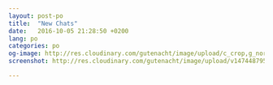 ```yaml
---
layout: post-po
title:  "New Chats"
date:   2016-10-05 21:28:50 +0200
lang: po
categories: po
og-image: http://res.cloudinary.com/gutenacht/image/upload/c_crop,g_north,h_335,q_100,w_640,x_0,y_0/v1474487956/po/screenshots/01.jpg
screenshot: http://res.cloudinary.com/gutenacht/image/upload/v1474487956/po/screenshots/01.jpg

---
```

